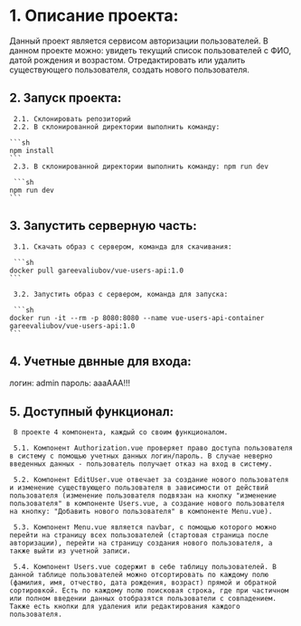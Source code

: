 # 1. Описание проекта:

Данный проект является сервисом авторизации пользователей. 
В данном проекте можно: увидеть текущий список пользователей с ФИО, датой рождения и возрастом.
Отредактировать или удалить существующего пользователя, создать нового пользователя.


## 2. Запуск проекта:

     2.1. Склонировать репозиторий
     2.2. В склонированной директории выполнить команду: 
     
    ```sh
    npm install
    ```
     2.3. В склонированной директории выполнить команду: npm run dev

     ```sh
    npm run dev
    ```

## 3. Запустить серверную часть:

     3.1. Скачать образ с сервером, команда для скачивания: 
     
     ```sh
    docker pull gareevaliubov/vue-users-api:1.0
    ```
     
     3.2. Запустить образ с сервером, команда для запуска: 

     ```sh
    docker run -it --rm -p 8080:8080 --name vue-users-api-container gareevaliubov/vue-users-api:1.0
    ```

## 4. Учетные двнные для входа:

логин: admin
пароль: aaaAAA!!!


## 5. Доступный функционал: 

     В проекте 4 компонента, каждый со своим функционалом.

     5.1. Компонент Authorization.vue проверяет право доступа пользователя в систему с помощью учетных данных логин/пароль. В случае неверно введенных данных - пользователь получает отказ на вход в систему.  
     
     5.2. Компонент EditUser.vue отвечает за создание нового пользователя и изменение существующего пользователя в зависимости от действий пользователя (изменение пользователя подвязан на кнопку "изменение пользователя" в компоненте Users.vue, а создание нового пользователя на кнопку: "Добавить нового пользователя" в компоненте Menu.vue).
     
     5.3. Компонент Menu.vue является navbar, с помощью которого можно перейти на страницу всех пользователей (стартовая страница после авторизации), перейти на страницу создания нового пользователя, а также выйти из учетной записи.
     
     5.4. Компонент Users.vue содержит в себе таблицу пользователей. В данной таблице пользователей можно отсортировать по каждому полю (фамилия, имя, отчество, дата рождения, возраст) прямой и обратной сортировкой. Есть по каждому полю поисковая строка, где при частичном или полном введении данных отобразятся пользователи с совпадением. Также есть кнопки для удаления или редактирования каждого пользователя.  

